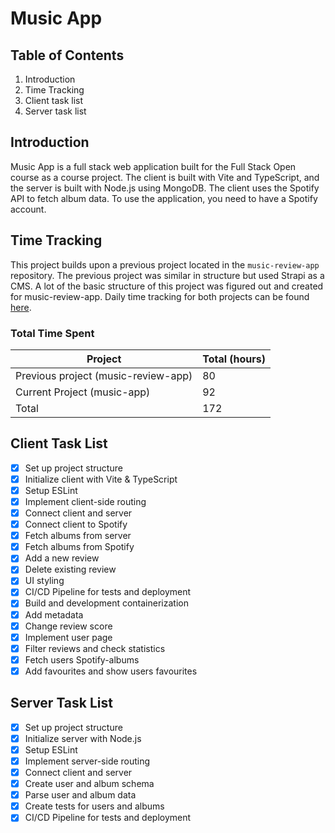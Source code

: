 # Music App

## Table of Contents
1. Introduction
2. Time Tracking
3. Client task list
4. Server task list

## Introduction
Music App is a full stack web application built for the Full Stack Open course as a course project. The client is built with Vite and TypeScript, and the server is built with Node.js using MongoDB. The client uses the Spotify API to fetch album data. To use the application, you need to have a Spotify account.

## Time Tracking
This project builds upon a previous project located in the `music-review-app` repository. The previous project was similar in structure but used Strapi as a CMS. A lot of the basic structure of this project was figured out and created for music-review-app. Daily time tracking for both projects can be found [here](https://github.com/juhokan/music-app/blob/main/documentation/times.md).


### Total Time Spent
| Project    | Total (hours) |
|------------|----------------|
| Previous project (music-review-app) | 80             |
| Current Project (music-app)  | 92              |
| Total           | 172             |

## Client Task List
- [x] Set up project structure
- [x] Initialize client with Vite & TypeScript
- [x] Setup ESLint 
- [x] Implement client-side routing
- [x] Connect client and server
- [x] Connect client to Spotify
- [x] Fetch albums from server
- [x] Fetch albums from Spotify
- [x] Add a new review
- [x] Delete existing review
- [x] UI styling
- [x] CI/CD Pipeline for tests and deployment
- [x] Build and development containerization
- [x] Add metadata
- [x] Change review score
- [x] Implement user page
- [x] Filter reviews and check statistics
- [x] Fetch users Spotify-albums
- [x] Add favourites and show users favourites

## Server Task List
- [x] Set up project structure
- [x] Initialize server with Node.js
- [x] Setup ESLint
- [x] Implement server-side routing
- [x] Connect client and server
- [x] Create user and album schema
- [x] Parse user and album data
- [x] Create tests for users and albums
- [x] CI/CD Pipeline for tests and deployment
